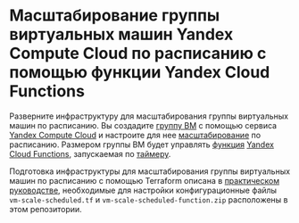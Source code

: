 # Масштабирование группы виртуальных машин Yandex Compute Cloud по расписанию с помощью функции Yandex Cloud Functions

Разверните инфраструктуру для масштабирования группы виртуальных машин по расписанию. Вы создадите [группу ВМ](https://yandex.cloud/ru/docs/compute/concepts/instance-groups/) с помощью сервиса [Yandex Compute Cloud](https://yandex.cloud/ru/docs/compute/) и настроите для нее [масштабирование](https://yandex.cloud/ru/docs/compute/concepts/instance-groups/scale) по расписанию. Размером группы ВМ будет управлять [функция](https://yandex.cloud/ru/docs/functions/concepts/function) [Yandex Cloud Functions](https://yandex.cloud/ru/docs/functions/), запускаемая по [таймеру](https://yandex.cloud/ru/docs/functions/concepts/trigger/timer).

Подготовка инфраструктуры для масштабирования группы виртуальных машин по расписанию с помощью Terraform описана в [практическом руководстве](https://yandex.cloud/ru/docs/tutorials/infrastructure-management/vm-scale-scheduled/), необходимые для настройки конфигурационные файлы `vm-scale-scheduled.tf` и `vm-scale-scheduled-function.zip` расположены в этом репозитории.
